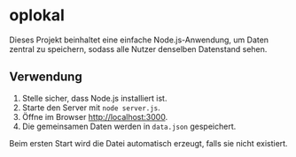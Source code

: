 # oplokal

Dieses Projekt beinhaltet eine einfache Node.js-Anwendung, um Daten zentral
zu speichern, sodass alle Nutzer denselben Datenstand sehen.

## Verwendung

1. Stelle sicher, dass Node.js installiert ist.
2. Starte den Server mit `node server.js`.
3. Öffne im Browser [http://localhost:3000](http://localhost:3000).
4. Die gemeinsamen Daten werden in `data.json` gespeichert.

Beim ersten Start wird die Datei automatisch erzeugt, falls sie nicht
existiert.

